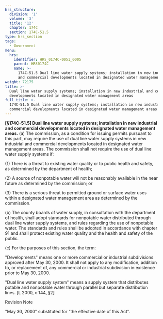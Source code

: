 ```yaml
---
hrs_structure:
  division: '1'
  volume: '3'
  title: '12'
  chapter: 174C
  section: 174C-51.5
type: hrs_section
tags:
  - Government
menu:
  hrs:
    identifier: HRS_0174C-0051_0005
    parent: HRS0174C
    name: >-
      174C-51.5 Dual line water supply systems; installation in new industrial
      and commercial developments located in designated water management areas
weight: 72175
title: >-
  Dual line water supply systems; installation in new industrial and commercial
  developments located in designated water management areas
full_title: >-
  174C-51.5 Dual line water supply systems; installation in new industrial and
  commercial developments located in designated water management areas
---
```

**[§174C-51.5] Dual line water supply systems; installation in new industrial and commercial developments located in designated water management areas.** (a) The commission, as a condition for issuing permits pursuant to this part, may require the use of dual line water supply systems in new industrial and commercial developments located in designated water management areas. The commission shall not require the use of dual line water supply systems if:

(1) There is a threat to existing water quality or to public health and safety, as determined by the department of health;

(2) A source of nonpotable water will not be reasonably available in the near future as determined by the commission; or

(3) There is a serious threat to permitted ground or surface water uses within a designated water management area as determined by the commission.

(b) The county boards of water supply, in consultation with the department of health, shall adopt standards for nonpotable water distributed through dual line water supply systems, and rules regarding the use of nonpotable water. The standards and rules shall be adopted in accordance with chapter 91 and shall protect existing water quality and the health and safety of the public.

(c) For the purposes of this section, the term:

"Developments" means one or more commercial or industrial subdivisions approved after May 30, 2000\. It shall not apply to any modification, addition to, or replacement of, any commercial or industrial subdivision in existence prior to May 30, 2000.

"Dual line water supply system" means a supply system that distributes potable and nonpotable water through parallel but separate distribution lines. [L 2000, c 144, §2]

Revision Note

"May 30, 2000" substituted for "the effective date of this Act".